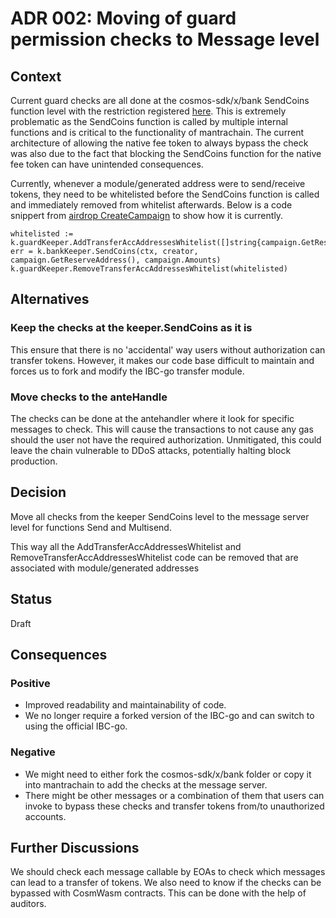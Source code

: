# ADR 002: Moving of guard permission checks to Message level

## Context

Current guard checks are all done at the cosmos-sdk/x/bank SendCoins function level with the restriction registered [here](/x/guard/keeper/keeper.go#L72). This is extremely problematic as the SendCoins function is called by multiple internal functions and is critical to the functionality of mantrachain. The current architecture of allowing the native fee token to always bypass the check was also due to the fact that blocking the SendCoins function for the native fee token can have unintended consequences.

Currently, whenever a module/generated address were to send/receive tokens, they need to be whitelisted before the SendCoins function is called and immediately removed from whitelist afterwards. Below is a code snippert from [airdrop CreateCampaign](/x/airdrop/keeper/msg_server_campaign.go#L34) to show how it is currently.
```
whitelisted := k.guardKeeper.AddTransferAccAddressesWhitelist([]string{campaign.GetReserveAddress().String()})
err = k.bankKeeper.SendCoins(ctx, creator, campaign.GetReserveAddress(), campaign.Amounts)
k.guardKeeper.RemoveTransferAccAddressesWhitelist(whitelisted)
```

## Alternatives

### Keep the checks at the keeper.SendCoins as it is

This ensure that there is no 'accidental' way users without authorization can transfer tokens. However, it makes our code base difficult to maintain and forces us to fork and modify the IBC-go transfer module.

### Move checks to the anteHandle

The checks can be done at the antehandler where it look for specific messages to check. This will cause the transactions to not cause any gas should the user not have the required authorization. Unmitigated, this could leave the chain vulnerable to DDoS attacks, potentially halting block production.

## Decision

Move all checks from the keeper SendCoins level to the message server level for functions Send and Multisend.

This way all the AddTransferAccAddressesWhitelist and RemoveTransferAccAddressesWhitelist code can be removed that are associated with module/generated addresses

## Status

Draft

## Consequences

### Positive

* Improved readability and maintainability of code.
* We no longer require a forked version of the IBC-go and can switch to using the official IBC-go.

### Negative

* We might need to either fork the cosmos-sdk/x/bank folder or copy it into mantrachain to add the checks at the message server.
* There might be other messages or a combination of them that users can invoke to bypass these checks and transfer tokens from/to unauthorized accounts.

## Further Discussions

We should check each message callable by EOAs to check which messages can lead to a transfer of tokens. We also need to know if the checks can be bypassed with CosmWasm contracts. This can be done with the help of auditors.